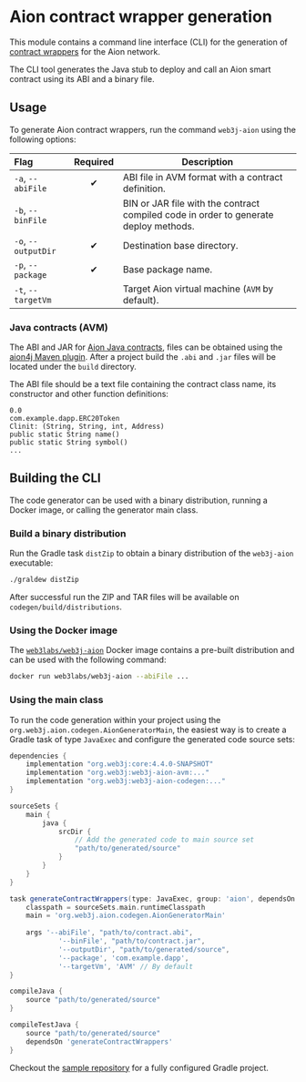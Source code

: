 Aion contract wrapper generation
================================

This module contains a command line interface (CLI) for the generation of 
[contract wrappers](https://docs.web3j.io/smart_contracts.html#deploying-and-interacting-with-smart-contracts)
for the Aion network. 

The CLI tool generates the Java stub to deploy and call an Aion smart contract using its ABI and a binary file.

## Usage

To generate Aion contract wrappers, run the command `web3j-aion` using the following options:

|        Flag        | Required | Description |
|:-------------------|:--------:|-------------|
| `-a`, `--abiFile`  |     ✔    | ABI file in AVM format with a contract definition. |
| `-b`, `--binFile`  |          | BIN or JAR file with the contract compiled code in order to generate deploy methods. |  
| `-o`, `--outputDir`|     ✔    | Destination base directory. |
| `-p`, `--package`  |     ✔    | Base package name. |
| `-t`, `--targetVm` |          | Target Aion virtual machine (`AVM` by default). |

### Java contracts (AVM)

The ABI and JAR for [Aion Java contracts](https://docs.aion.network/docs/contract-fundamentals), 
files can be obtained using the [aion4j Maven plugin](https://docs.aion.network/docs/maven-and-aion4j).
After a project build the `.abi` and `.jar` files will be located under the `build` directory.

The ABI file should be a text file containing the contract class name, its constructor and other function definitions:
```
0.0
com.example.dapp.ERC20Token
Clinit: (String, String, int, Address)
public static String name()
public static String symbol()
...
```

## Building the CLI

The code generator can be used with a binary distribution, running a Docker image, or calling the generator main class.

### Build a binary distribution

Run the Gradle task `distZip` to obtain a binary distribution of the `web3j-aion` executable:

```bash
./graldew distZip
```

After successful run the ZIP and TAR files will be available on `codegen/build/distributions`.  

### Using the Docker image

The [`web3labs/web3j-aion`](https://hub.docker.com/r/web3labs/web3j-aion) Docker image contains a pre-built distribution
and can be used with the following command: 

```bash
docker run web3labs/web3j-aion --abiFile ...
```

### Using the main class

To run the code generation within your project using the `org.web3j.aion.codegen.AionGeneratorMain`,
the easiest way is to create a Gradle task of type `JavaExec` and configure the generated code source sets: 

```groovy
dependencies {
    implementation "org.web3j:core:4.4.0-SNAPSHOT"
    implementation "org.web3j:web3j-aion-avm:..."
    implementation "org.web3j:web3j-aion-codegen:..."
}

sourceSets {
    main {
        java {
            srcDir {
                // Add the generated code to main source set
                "path/to/generated/source"
            }
        }
    }
}

task generateContractWrappers(type: JavaExec, group: 'aion', dependsOn: 'clean') {
    classpath = sourceSets.main.runtimeClasspath
    main = 'org.web3j.aion.codegen.AionGeneratorMain'
    
    args '--abiFile', "path/to/contract.abi",
            '--binFile', "path/to/contract.jar",
            '--outputDir', "path/to/generated/source",
            '--package', 'com.example.dapp',
            '--targetVm', 'AVM' // By default
}

compileJava {
    source "path/to/generated/source"
}

compileTestJava {
    source "path/to/generated/source"
    dependsOn 'generateContractWrappers'
}
```

Checkout the [sample repository](https://gitlab.com/web3j/web3j-aion-samples) for a fully configured Gradle project.